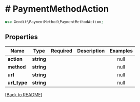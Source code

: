 # # PaymentMethodAction


```php
use Xendit\PaymentMethod\PaymentMethodAction;
```

## Properties

| Name | Type | Required | Description | Examples |
|------------|:-------------:|:-------------:|-------------|:-------------:|
| **action** | **string** |  |  | null |
| **method** | **string** |  |  | null |
| **url** | **string** |  |  | null |
| **url_type** | **string** |  |  | null |


[[Back to README]](../../README.md)

